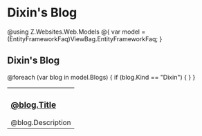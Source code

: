 # Dixin's Blog

@using Z.Websites.Web.Models
@{
    var model = (EntityFrameworkFaq)ViewBag.EntityFrameworkFaq;
}

<h2>Dixin's Blog</h2>

<table>
    <tbody>
        @foreach (var blog in model.Blogs)
        {
            if (blog.Kind == "Dixin")
            {
                <tr>
                    <td>
                        <h3><a href="@blog.Url">@blog.Title</a></h3>
                        @blog.Description
                    </td>
                </tr>
            }
        }
    </tbody>
</table>

